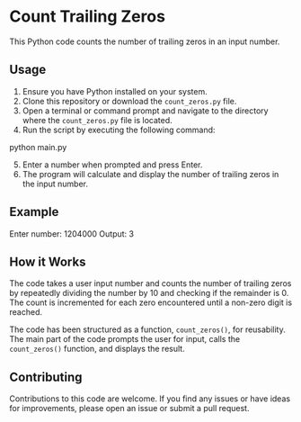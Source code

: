 # Count Trailing Zeros

This Python code counts the number of trailing zeros in an input number.

## Usage

1. Ensure you have Python installed on your system.
2. Clone this repository or download the `count_zeros.py` file.
3. Open a terminal or command prompt and navigate to the directory where the `count_zeros.py` file is located.
4. Run the script by executing the following command:

python main.py

5. Enter a number when prompted and press Enter.
6. The program will calculate and display the number of trailing zeros in the input number.

## Example

Enter number: 1204000
Output: 3


## How it Works

The code takes a user input number and counts the number of trailing zeros by repeatedly dividing the number by 10 and checking if the remainder is 0. The count is incremented for each zero encountered until a non-zero digit is reached.

The code has been structured as a function, `count_zeros()`, for reusability. The main part of the code prompts the user for input, calls the `count_zeros()` function, and displays the result.

## Contributing

Contributions to this code are welcome. If you find any issues or have ideas for improvements, please open an issue or submit a pull request.

